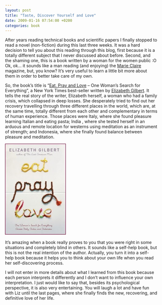 ```yaml
---
layout: post
title: "Taste, Discover Yourself and Love"
date: 2009-01-16 07:54:00 +0200
categories: book
---
```


After years reading technical books and scientific papers I finally stopped to read a novel (non-fiction) during this last three weeks. It was a hard decision to tell you about this reading through this blog, first because it is a totally different subject that I never discussed about before. Second, and the shaming one, this is a book written by a woman for the women public :O Ok, ok… it sounds like a man reading (and enjoying) the [Marie Claire](http://www.marieclaire.com/) magazine, but, you know? It’s very useful to learn a little bit more about them in order to better take care of my own.

So, the book’s title is “[Eat, Pray and Love](http://www.elizabethgilbert.com/eatpraylove.htm) – One Woman’s Search for Everything”, a New York Times best-seller written by [Elizabeth Gilbert](http://www.elizabethgilbert.com/). It tells the real story of the writer, Elizabeth herself, a woman who had a family crisis, which collapsed in deep losses. She desperately tried to find out her recovery travelling through three different places in the world, which are, at the same time, totally different from each other and complementary in terms of human experience. Those places were Italy, where she found pleasure learning Italian and eating pasta; India , where she tested herself in an arduous and remote location for westerns using meditation as an instrument of strength; and Indonesia, where she finally found balance between pleasure and meditation.

![eatpraylove-201x300.jpg](/images/posts/eatpraylove-201x300.jpg)

It’s amazing when a book really proves to you that you were right in some situations and completely blind in others. It sounds like a self-help book, but this is not the real intention of the author. Actually, you turn it into a self-help book because it helps you to think about your own life when you read her self-discovering process.

I will not enter in more details about what I learned from this book because each person interprets it differently and I don’t want to influence your own interpretation. I just would like to say that, besides its psychological perspective, it is also very entertaining. You will laugh a lot and have fun with Liz until the last pages, where she finally finds the new, recovering, and definitive love of her life.